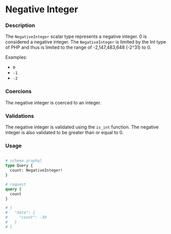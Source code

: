 # Negative Integer

### Description

The `NegativeInteger` scalar type represents a negative integer. 0 is considered a negative integer. The `NegativeInteger` is limited by the Int type of PHP and thus is limited to the range of -2,147,483,648 (-2^31) to 0.

Examples:

- `0`
- `-1`
- `-2`

### Coercions

The negative integer is coerced to an integer.

### Validations

The negative integer is validated using the `is_int` function. The negative integer is also validated to be greater than or equal to 0.

### Usage

```graphql

# schema.graphql
type Query {
  count: NegativeInteger!
}
```

```graphql
# request
query {
  count
}

# {
#   "data": {
#     "count": -30
#   }
# }
```
